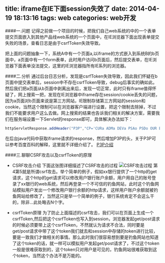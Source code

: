 title: iframe在IE下面session失效了
date: 2014-04-19 18:13:16
tags: web
categories: web开发
---

####一.问题
记得之前做一个项目的时候，把我们自己web系统的中的一个表单提交页面嵌入到其他产品线web系统的一个页面中，在IE浏览器下面出现表单提交失败的场景，查看日志是由于csrfToken失效导致。

<!-- more -->

把上面的问题抽象一下，系统A中有一个页面a,以iframe的方式嵌入到系统B的b页面中，a页面中有一个form表单，此时用户访问b页面后，然后提交表单，在IE浏览器下面表单没法提交，这里的IE浏览器指所有IE系列的浏览器。

####二.分析
通过后台日志分析，发现是csrfToken失效导致，因此我们怀疑在b页面中提交表单后，session中不存在csrfToken导致，debug后事实的确如此。然后我们把a页面从b页面中剥离出来后，发现一切正常，此时只有iframe值得怀疑了，网上搜索一把，发现在IE浏览器中iframe存在session/cookie丢失的问题，因为a页面对b页面来说是第三方网站，IE限制存储第三方网站的session和cookie，当然这个限制可以在浏览器客户端进行设置，把这个限制去除掉，不过我们不能要求用户这么去做。网上搜索的结果也告诉我们相关的解决方案，需要我们在服务端设置一下Servlet的response即可，具体解决办法如下：
```java
httpServletResponse.addHeader("P3P","CP='CURa ADMa DEVa PSAo PSDo OUR BUS UNI PUR INT DEM STA PRE COM NAV OTC NOI DSP COR'");
```
在后台java代码中获取iframe请求的response，然后增加P3P的头，关于P3P可以参考百度百科的解释，这里就不详细介绍了。
[P3P介绍](http://baike.baidu.com/view/722330.htm)

####三.聊聊CSRF攻击以及csrfToken的原理
* CSRF攻击介绍
下面这张图详细描述了CSRF攻击的过程
![CSRF攻击过程](http://bolinyoung.qiniudn.com/csrf.png)
第4第5就是所谓csrf攻击。举个简单的例子，假如xx银行提供了一个http的get请求，这个http的get请求可以修改用户银行账户余额，用户用自己的账号登录了xx银行的web系统，然后再登录一个不可信的钓鱼网站，此时这个钓鱼网站模拟用户发出一个修改用户银行余额的http请求，这样用户账户余额就被钓鱼网站给修改了，当然这只是举一个简单的例子，银行系统肯定不会这么干的，除非...此处略去N个字。

* csrfToken原理
为了防止上面描述的csrf攻击，我们可以在页面上生成一个csrfToken,然后把这个csrfToken也写入到session，浏览器发起get/post请求的时候必须要带上这个csrfToken，不然就认为请求不合法，同时要是get/post请求中带了这个token我们就去和session中存储的token进行比较，要是一致我们才做相关的事情。那么此时我们很容易想到要是钓鱼网站也知道了这个token的话，就一样可以模拟用户发起get/post请求了，不过这个token一般是很难获取到的，这个token只对用户是可见的，钓鱼网站很难获取到这个token，当然这个办法不是万能的。
